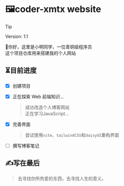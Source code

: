 # 🖼️coder-xmtx website

> [!tip]
> Version: 1.1

👋你好，这里是小明同学，一位青铜级程序员 <br/>
这个项目仓库用来搭建我的个人网站

## ⏳目前进度

- [X] 创建项目
- [X] 正在探索 Web 前端知识...
    > 成功改造个人博客网站 <br/>
    > 正在学习JavaScript...

- [X] 完善界面
    > 尝试使用`vite`、`tailwindCSS`和`daisyUI`重构界面
- [ ] 撰写博客笔记

## ✍️写在最后

> 去寻找你所热爱的东西，去寻找人生的意义。
